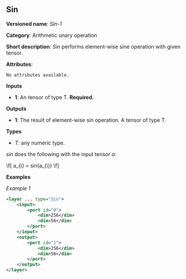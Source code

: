 ## Sin <a name="Sin"></a>

**Versioned name**: *Sin-1*

**Category**: Arithmetic unary operation 

**Short description**: *Sin* performs element-wise sine operation with given tensor.

**Attributes**:

    No attributes available.

**Inputs**

* **1**: An tensor of type T. **Required.**

**Outputs**

* **1**: The result of element-wise sin operation. A tensor of type T.

**Types**

* *T*: any numeric type.

*sin* does the following with the input tensor *a*:

\f[
a_{i} = sin(a_{i})
\f]

**Examples**

*Example 1*

```xml
<layer ... type="Sin">
    <input>
        <port id="0">
            <dim>256</dim>
            <dim>56</dim>
        </port>
    </input>
    <output>
        <port id="1">
            <dim>256</dim>
            <dim>56</dim>
        </port>
    </output>
</layer>
```
